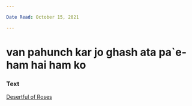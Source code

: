 ```yaml
---

Date Read: October 15, 2021

---
```


# van pahunch kar jo ghash ata pa`e-ham hai ham ko

### Text
[Desertful of Roses](http://www.columbia.edu/itc/mealac/pritchett/00ghalib/123/index_123.html)

